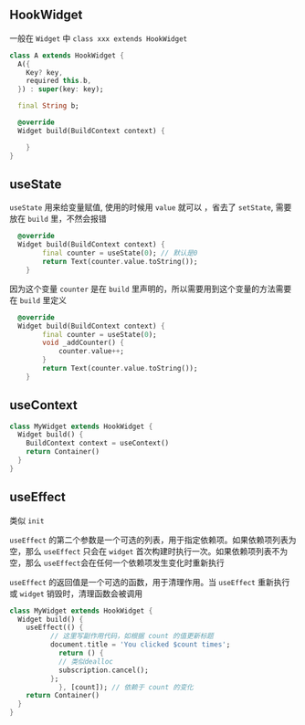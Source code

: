 ## HookWidget

一般在 `Widget` 中 `class xxx extends HookWidget`

```Dart
class A extends HookWidget {
  A({
    Key? key,
    required this.b,
  }) : super(key: key);

  final String b;

  @override
  Widget build(BuildContext context) {

	}
}
```

## useState

`useState` 用来给变量赋值, 使用的时候用 `value` 就可以 ，省去了 `setState`, 需要放在 `build` 里，不然会报错

```Dart
  @override
  Widget build(BuildContext context) {
		final counter = useState(0); // 默认是0
		return Text(counter.value.toString());
	}
```

因为这个变量 `counter` 是在 `build` 里声明的，所以需要用到这个变量的方法需要在 `build` 里定义

```Dart
  @override
  Widget build(BuildContext context) {
		final counter = useState(0); 
		void _addCounter() {
			counter.value++;
		}
		return Text(counter.value.toString());
	}
```

  

## useContext

```Dart
class MyWidget extends HookWidget {
  Widget build() {
    BuildContext context = useContext() 
    return Container()
  }
}
```

  

## useEffect

类似 `init`

`useEffect` 的第二个参数是一个可选的列表，用于指定依赖项。如果依赖项列表为空，那么 `useEffect` 只会在 `widget` 首次构建时执行一次。如果依赖项列表不为空，那么 `useEffect`会在任何一个依赖项发生变化时重新执行

`useEffect` 的返回值是一个可选的函数，用于清理作用。当 `useEffect` 重新执行或 `widget` 销毁时，清理函数会被调用

```Dart
class MyWidget extends HookWidget {
  Widget build() {
    useEffect(() {
		  // 这里写副作用代码，如根据 count 的值更新标题
		  document.title = 'You clicked $count times';
			return () {
			// 类似dealloc
		    subscription.cancel();
		  };
			}, [count]); // 依赖于 count 的变化
    return Container()
  }
}
```